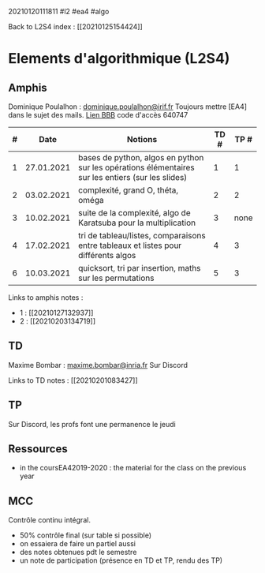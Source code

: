 20210120111811
#l2
#ea4
#algo

Back to L2S4 index : [[20210125154424]]

# Elements d'algorithmique (L2S4)

## Amphis

Dominique Poulalhon : dominique.poulalhon@irif.fr
Toujours mettre [EA4] dans le sujet des mails.
[Lien BBB](https://bbb-front.math.univ-paris-diderot.fr/recherche/dom-mf9-g7l-oaj)
code d'accès 640747

| # | Date       | Notions                                                                                           | TD # | TP # |
|---|------------|---------------------------------------------------------------------------------------------------|------|------|
| 1 | 27.01.2021 | bases de python, algos en python sur les opérations élémentaires sur les entiers (sur les slides) | 1    | 1    |
| 2 | 03.02.2021 | complexité, grand O, théta, oméga                                                                 | 2    | 2    |
| 3 | 10.02.2021 | suite de la complexité, algo de Karatsuba pour la multiplication                                  | 3    | none |
| 4 | 17.02.2021 | tri de tableau/listes, comparaisons entre tableaux et listes pour différents algos                | 4    | 3    |
| 6 | 10.03.2021 | quicksort, tri par insertion, maths sur les permutations                                          | 5    | 3    |

Links to amphis notes :
- 1 : [[20210127132937]]
- 2 : [[20210203134719]]


## TD

Maxime Bombar : maxime.bombar@inria.fr
Sur Discord

Links to TD notes : [[20210201083427]]

## TP

Sur Discord, les profs font une permanence le jeudi


## Ressources

- in the coursEA42019-2020 : the material for the class on the previous year


## MCC

Contrôle continu intégral.

- 50% contrôle final (sur table si possible)
- on essaiera de faire un partiel aussi
- des notes obtenues pdt le semestre
- un note de participation (présence en TD et TP, rendu des TP)

